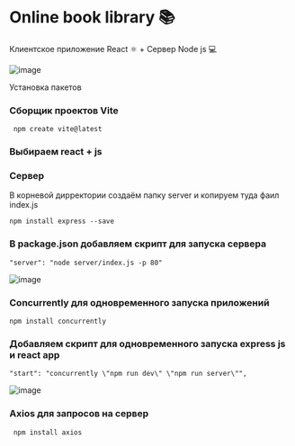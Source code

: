 # Online book library 📚

Клиентское приложение React &#9883; + Сервер Node js &#128187;

![image](https://github.com/ScherbakovM/ReactBookLib/assets/109952823/e59ced63-dcc6-4f21-854b-aac0d1c4420c)


Установка пакетов 
### Сборщик проектов Vite

```
 npm create vite@latest
```

### Выбираем react + js

### Сервер

В корневой дирректории создаём папку server и копируем туда фаил index.js 

```
npm install express --save
```

### В package.json добавляем скрипт для запуска сервера

```
"server": "node server/index.js -p 80"
```

![image](https://github.com/ScherbakovM/ReactBookLib/assets/109952823/a9809c38-1325-4bd3-a50b-7c0f19fedc6f)


### Concurrently для одновременного запуска приложений

```
npm install concurrently
```


### Добавляем скрипт для одновременного запуска express js и react app 

```
"start": "concurrently \"npm run dev\" \"npm run server\"",
```

![image](https://github.com/ScherbakovM/ReactBookLib/assets/109952823/5f57ee97-58e3-4ea0-887e-904384b595df)

### Axios для запросов на сервер

```
 npm install axios 
```
